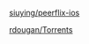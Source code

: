 [siuying/peerflix-ios](https://github.com/siuying/peerflix-ios)

[rdougan/Torrents](https://github.com/rdougan/Torrents)